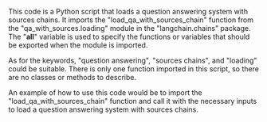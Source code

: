 This code is a Python script that loads a question answering system with sources chains. It imports the "load_qa_with_sources_chain" function from the "qa_with_sources.loading" module in the "langchain.chains" package. The "__all__" variable is used to specify the functions or variables that should be exported when the module is imported. 

As for the keywords, "question answering", "sources chains", and "loading" could be suitable. There is only one function imported in this script, so there are no classes or methods to describe. 

An example of how to use this code would be to import the "load_qa_with_sources_chain" function and call it with the necessary inputs to load a question answering system with sources chains.

